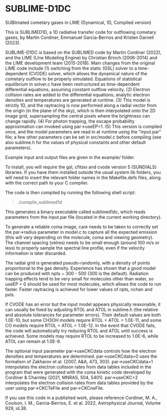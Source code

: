 # SUBLIME-D1DC

SUBlimated cometary gases in LIME (Dynamical, 1D, Compiled version)

This is SUBLIMED1D, a 1D radiative transfer code for outflowing cometary gases, by Martin Cordiner, Emmanuel Garcia-Berrios and Kristen Darnell (2023). 

SUBLIME-D1DC is based on the SUBLIMED code by Martin Cordiner (2022), and the LIME (LIne Modeling Engine) by Christian Brinch (2006-2014) and the LIME development team (2015-2018). Main changes from the original LIME code include (1) switching from the static (GSL) solver to a time-dependent (CVODE) solver, which allows the dynamical nature of the cometary outflow to be properly simulated. Equations of statistical equilibrium in solver.c have been restructured as time-dependent differential equations, assuming constant outflow velocity. (2) Electron collision rates are added to the differential equations; analytic electron densities and temperatures are generated at runtime. (3) This model is strictly 1D, and the raytracing is now performed along a radial vector from the origin (in the plane of the sky), which is then interpolated onto the 2D image grid, supersampling the central pixels where the brightness can change rapidly. (4) For photon trapping, the escape probability approximation can invoked using par->useEP=1. (5) This version is compiled once, and the model parameters are read in at runtime using the "input.par" file; a few other parameters can be set in src/model.c before compiling (see also sublime.h for the values of physical constants and other default parameters).

Example input and output files are given in the example/ folder. 

To install, you will require the  gsl, cfitsio and cvode version 5 (SUNDIALS) libraries. If you have them installed outside the usual system lib folders, you will need to insert the relevant folder names in the Makefile.defs files, along with the correct path to your C compiler.

The code is then compiled by running the following shell script:

> ./compile_sublimed1d

This generates a binary executable called sublimed1dc, which reads parameters from the input.par file (located in the current working directory). 

To generate a reliable coma image, care needs to be taken to correctly set the par->radius parameter in model.c to capture all the expected emission (this will vary depending on the molecule, coma and viewing geometry). The channel spacing (velres) needs to be small enough (around 100 m/s or less) to properly sample the spectral line profile, even if the velocity information is later discarded. 

The radial grid is generated pseudo-randomly, with a density of points proportional to the gas density. Experience has shown that a good model can be produced with npts ~ 300 - 500 (300 is the default).  Radiation trapping effects tend to be very small for molecules other than water, so useEP = 0 should be used for most molecules, which allows the code to run faster. Faster raytracing is achieved for lower values of npts, nchan and pxls.

If CVODE has an error but the input model appears physically reasonable, it can usually be fixed by adjusting RTOL and ATOL in sublime.h (the relative and absolute tolerances for parameter errors). Their default values are both 1.0E-10, but some CH3OH models require RTOL = ATOL = 1.0E-11, and some CO models require RTOL = ATOL = 1.0E-12. In the event that CVODE fails, the code will automatically try reducing RTOL and ATOL until success is achieved. Some models may require RTOL to be increased to 1.0E-6, while ATOL can remain at 1.0E-9.

The optional input parameter par->useCKCdata controls how the electron densities and temperatures are determined. par->useCKCdata=0 uses the formalism of Zakharov et al. (2007, A&A, 473, 303). par->useCKCdata=1 interpolates the electron collision rates from data tables included in the program that were generated with the coma kinetic code developed by Cordiner & Charnley (2021, MNRAS, 504, 5401). par->useCKC=2 interpolates the electron collision rates from data tables provided by the user using par->CKCTeFile and par->CKCneFile.

If you use this code in a published work, please reference Cordiner, M. A., Coulson, I. M., Garcia-Berrios, E. et al. 2022, Astrophysical Journal, Volume 929, id.38.
